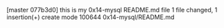 [master 077b3d0] this is my 0x14-mysql README.md file
 1 file changed, 1 insertion(+)
 create mode 100644 0x14-mysql/README.md

